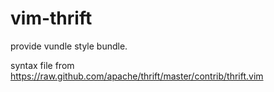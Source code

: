 # vim-thrift

provide vundle style bundle.

syntax file from https://raw.github.com/apache/thrift/master/contrib/thrift.vim
